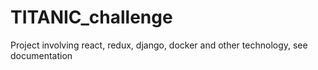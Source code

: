 # TITANIC_challenge
Project involving react, redux, django, docker and other technology, see documentation

